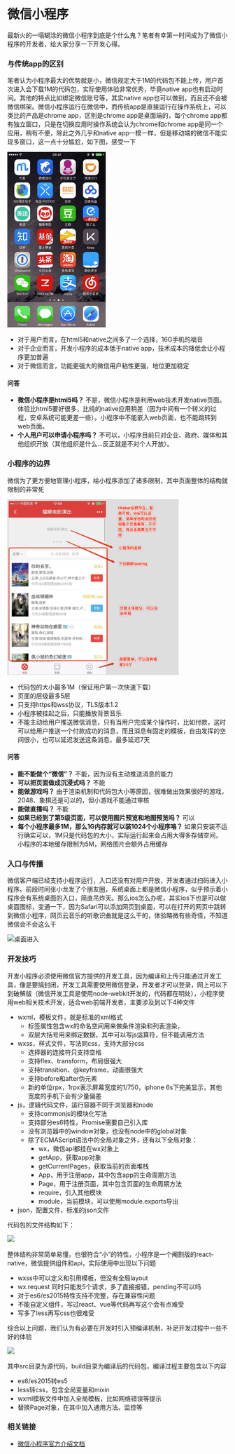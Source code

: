 # 微信小程序

最新火的一塌糊涂的微信小程序到底是个什么鬼？笔者有幸第一时间成为了微信小程序的开发者，给大家分享一下开发心得。

### 与传统app的区别

笔者认为小程序最大的优势就是小，微信规定大于1M的代码包不能上传，用户首次进入会下载1M的代码包，实际使用体验非常优秀，毕竟native app也有启动时间。其他的特点比如绑定微信账号等，其实native app也可以做到，而且还不会被微信绑架。微信小程序运行在微信中，而传统app是直接运行在操作系统上，可以类比的产品是chrome app，区别是chrome app是桌面端的，每个chrome app都有独立窗口，只是在切换应用时操作系统会认为chrome和chrome app是同一个应用，稍有不便，除此之外几乎和native app一模一样，但是移动端的微信不能实现多窗口，这一点十分尴尬，如下图，感受一下

<img src="1.gif" alt="" style="max-height: 400px;" />

- 对于用户而言，在html5和native之间多了一个选择，16G手机的福音
- 对于企业而言，开发小程序的成本低于native app，技术成本的降低会让小程序更加普遍
- 对于微信而言，功能更强大的微信用户粘性更强，地位更加稳定

#### 问答

- **微信小程序是html5吗？**
不是，微信小程序是利用web技术开发native页面。体验比html5要好很多，比纯的native应用稍差（因为中间有一个转义的过程，安卓系统可能更差一些）。小程序中不能嵌入web页面，也不能跳转到web页面。
- **个人用户可以申请小程序吗？**
不可以，小程序目前只对企业、政府、媒体和其他组织开放（其他组织是什么...反正就是不对个人开放）。

### 小程序的边界

微信为了更方便地管理小程序，给小程序添加了诸多限制，其中页面整体的结构就限制的非常死

<img src="2.jpg" alt="2.jpg" style="max-height: 400px;" />

- 代码包的大小最多1M（保证用户第一次快速下载）
- 页面的层级最多5层
- 只支持https和wss协议，TLS版本1.2
- 小程序被挂起之后，只能播放背景音乐
- 不能主动给用户推送微信消息，只有当用户完成某个操作时，比如付款，这时可以给用户推送一个付款成功的消息，而且消息有固定的模板，自由发挥的空间很小，也可以延迟发送这条消息，最多延迟7天


#### 问答

- **能不能做个“微信”？**
不能，因为没有主动推送消息的能力
- **可以把页面做成沉浸式吗？**
不能
- **能做游戏吗？**
由于渲染机制和代码包大小等原因，很难做出效果很好的游戏，2048、象棋还是可以的，但小游戏不能通过审核
- **能做直播吗？**
不能
- **如果已经到了第5级页面，可以使用图片预览和地图预览吗？**
可以
- **每个小程序最多1M，那么1G内存就可以装1024个小程序咯？**
如果只安装不运行确实可以，1M只是代码包的大小，实际运行起来会占用大得多存储空间，小程序的本地缓存限制为5M，网络图片会额外占用缓存

### 入口与传播

微信客户端已经支持小程序运行，入口还没有对用户开放，开发者通过扫码进入小程序。前段时间张小龙发了个朋友圈，系统桌面上都是微信小程序，似乎预示着小程序会有系统桌面的入口，简直吊炸天。那么ios怎么办呢，其实ios下也是可以做桌面图标，变通一下，因为Safari可以添加网页到桌面，可以在打开的网页中跳转到微信小程序，网页云音乐的听歌识曲就是这么干的，体验略微有些奇怪，不知道微信会不会这么干

<image src="1.jpg" alt="桌面进入" style="max-height: 300px" />

### 开发技巧

开发小程序必须使用微信官方提供的开发工具，因为编译和上传只能通过开发工具，像是要搞封闭，开发工具需要使用微信登录，开发者才可以登录，网上可以下到破解版（微信开发工具是使用node-webkit开发的，代码都在明处），小程序使用web相关技术开发，适合web前端开发者，主要涉及到以下4种文件

- wxml，模板文件，就是标准的xml格式
	- 标签属性包含wx的命名空间用来做条件渲染和列表渲染，
	- 双层大括号用来绑定数据，其中可以写js运算符，但不能调用方法
- wxss，样式文件，写法同css，支持大部分css
	- 选择器的连接符只支持空格
	- 支持flex、transform，布局很强大
	- 支持transition、@keyframe，动画很强大
	- 支持before和after伪元素
	- 新的单位rpx，1rpx表示屏幕宽度的1/750，iphone 6s下完美显示，其他宽度的手机下会有少量偏差
- js，逻辑代码文件，运行容器不同于浏览器和node
	- 支持commonjs的模块化写法
	- 支持部分es6特性，Promise需要自己引入库
	- 没有浏览器中的window对象，也没有node中的global对象
	- 除了ECMAScript语法中的全局对象之外，还有以下全局对象：
		- wx，微信api都挂在wx对象上
		- getApp，获取app对象
		- getCurrentPages，获取当前的页面堆栈
		- App，用于注册app，其中包含app的生命周期方法
		- Page，用于注册页面，其中包含页面的生命周期方法
		- require，引入其他模块
		- module，当前模块，可以使用module.exports导出
- json，配置文件，标准的json文件

代码包的文件结构如下：

<image src="3.jpg" style="max-height: 200px" />

整体结构非常简单易懂，也很符合“小”的特性，小程序是一个阉割版的react-native，微信提供组件和api，实际使用中出现以下问题

- wxss中可以定义和引用模板，但没有全局layout
- wx.request 同时只能发5个请求，多了直接报错，pending不可以吗
- 对于es6/es2015特性支持不完整，存在兼容性问题
- 不能自定义组件，写过react、vue等代码再写这个会有点难受
- 写多了less再写css也很难受

综合以上问题，我们认为有必要在开发时引入预编译机制，补足开发过程中一些不好的体验

<image src="2.pic.jpg" style="max-height: 200px" />

其中src目录为源代码，build目录为编译后的代码包，编译过程主要包含以下内容

- es6/es2015转es5
- less转css，包含全局变量和mixin
- wxml模板文件中加入全局模板，比如网络错误等提示
- 替换Page对象，在其中加入通用方法、监控等


### 相关链接

- [微信小程序官方介绍文档](https://mp.weixin.qq.com/cgi-bin/registermidpage?action=wxopenintro)